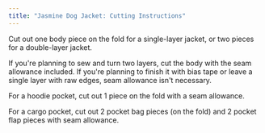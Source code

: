 ```yaml
---
title: "Jasmine Dog Jacket: Cutting Instructions"
---
```


Cut out one body piece on the fold for a single-layer jacket, or two pieces for a double-layer jacket. 

If you're planning to sew and turn two layers, cut the body with the seam allowance included. If you're planning to finish it with bias tape or leave a single layer with raw edges, seam allowance isn't necessary.

For a hoodie pocket, cut out 1 piece on the fold with a seam allowance.

For a cargo pocket, cut out 2 pocket bag pieces (on the fold) and 2 pocket flap pieces with seam allowance.
